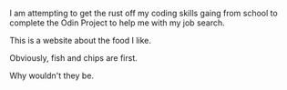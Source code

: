 I am attempting to get the rust off my coding skills gaing from school to complete the Odin Project to help me with my job search.

This is a website about the food I like.

Obviously, fish and chips are first.

Why wouldn't they be.